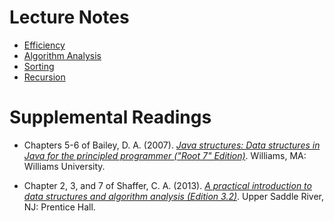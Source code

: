 # Lecture Notes

- [Efficiency](notes/04-Efficiency.pdf)
- [Algorithm Analysis](notes/05-Algorithm_Analysis.pdf)
- [Sorting](notes/06-Sorting.pdf)
- [Recursion](notes/07-Recursion.pdf)

# Supplemental Readings

- Chapters 5-6 of Bailey, D. A. (2007). [*Java structures: Data structures in Java for the principled programmer ("Root 7" Edition)*](http://dept.cs.williams.edu/~bailey/JavaStructures/Book_files/JavaStructures.pdf). Williams, MA: Williams University.

- Chapter 2, 3, and 7 of Shaffer, C. A. (2013). [*A practical introduction to data structures and algorithm analysis (Edition 3.2)*](http://people.cs.vt.edu/~shaffer/Book/JAVA3elatest.pdf). Upper Saddle River, NJ: Prentice Hall.
